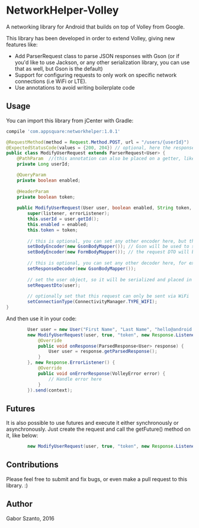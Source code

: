# NetworkHelper-Volley
A networking library for Android that builds on top of Volley from Google.

This library has been developed in order to extend Volley, giving new features like:
  - Add ParserRequest class to parse JSON responses with Gson (or if you'd like to use Jackson, or any other serialization library, you can use that as well, but Gson is the default)
  - Support for configuring requests to only work on specific network connections (i.e WiFi or LTE).
  - Use annotations to avoid writing boilerplate code


## Usage
You can import this library from jCenter with Gradle:
```gradle
compile 'com.appsquare:networkhelper:1.0.1'
```

```java
@RequestMethod(method = Request.Method.POST, url = "/users/{userId}")
@ExpectedStatusCode(values = {200, 204}) // optional, here the response's status code can be set (from 200-299) that we accept
public class ModifyUserRequest extends ParserRequest<User> {
    @PathParam  //(this annotation can also be placed on a getter, like getUserId())
    private Long userId;

    @QueryParam
    private boolean enabled;
    
    @HeaderParam
    private boolean token;
    
    public ModifyUserRequest(User user, boolean enabled, String token, Response.Listener<ParsedResponse<User>> listener, Response.ErrorListener errorListener) {
        super(listener, errorListener);
        this.userId = user.getId();
        this.enabled = enabled;
        this.token = token;
        
        // this is optional, you can set any other encoder here, but these two implementations are available in the library
        setBodyEncoder(new GsonBodyMapper()); // Gson will be used to serialize your request DTO
        setBodyEncoder(new FormBodyMapper()); // the request DTO will be serialized as a simple POST request, with the following Content-Type: application/x-www-form-urlencoded.
        
        // this is optional, you can set any other decoder here, for example an XML parser
        setResponseDecoder(new GsonBodyMapper()); 
        
        // set the user object, so it will be serialized and placed in the body of the request
        setRequestDto(user);
        
        // optionally set that this request can only be sent via WiFi
        setConnectionType(ConnectivityManager.TYPE_WIFI);
}
```

And then use it in your code:
```java
        User user = new User("First Name", "Last Name", "hello@android.com");
        new ModifyUserRequest(user, true, "token", new Response.Listener<ParsedResponse<User>>() {
            @Override
            public void onResponse(ParsedResponse<User> response) {
                User user = response.getParsedResponse();
            }
        }, new Response.ErrorListener() {
            @Override
            public void onErrorResponse(VolleyError error) {
                // Handle error here
            }
        }).send(context);
```

## Futures
It is also possible to use futures and execute it either synchronously or asynchronously. Just create the request and call the getFuture() method on it, like below:

```java
        new ModifyUserRequest(user, true, "token", new Response.Listener<ParsedResponse<User>>()).getFutureAndSend().execute();
```

## Contributions
Please feel free to submit and fix bugs, or even make a pull request to this library. :)

## Author
Gabor Szanto, 2016
